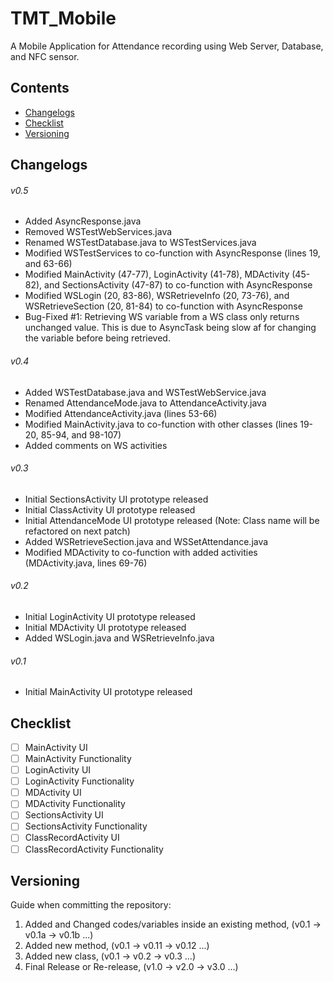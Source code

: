 # TMT_Mobile
A Mobile Application for Attendance recording using Web Server, Database, and NFC sensor.
## Contents
- [Changelogs](https://github.com/708817/TMT_Mobile#changelogs)
- [Checklist](https://github.com/708817/TMT_Mobile#checklist)
- [Versioning](https://github.com/708817/TMT_Mobile#versioning)
## Changelogs
###### v0.5
- Added AsyncResponse.java
- Removed WSTestWebServices.java
- Renamed WSTestDatabase.java to WSTestServices.java
- Modified WSTestServices to co-function with AsyncResponse (lines 19, and 63-66)
- Modified MainActivity (47-77), LoginActivity (41-78), MDActivity (45-82), and SectionsActivity (47-87) to co-function with AsyncResponse
- Modified WSLogin (20, 83-86), WSRetrieveInfo (20, 73-76), and WSRetrieveSection (20, 81-84) to co-function with AsyncResponse
- Bug-Fixed #1: Retrieving WS variable from a WS class only returns unchanged value. This is due to AsyncTask being slow af for changing the variable before being retrieved.
###### v0.4
- Added WSTestDatabase.java and WSTestWebService.java
- Renamed AttendanceMode.java to AttendanceActivity.java
- Modified AttendanceActivity.java (lines 53-66)
- Modified MainActivity.java to co-function with other classes (lines 19-20, 85-94, and 98-107)
- Added comments on WS activities
###### v0.3
- Initial SectionsActivity UI prototype released
- Initial ClassActivity UI prototype released
- Initial AttendanceMode UI prototype released (Note: Class name will be refactored on next patch)
- Added WSRetrieveSection.java and WSSetAttendance.java
- Modified MDActivity to co-function with added activities (MDActivity.java, lines 69-76)
###### v0.2
- Initial LoginActivity UI prototype released
- Initial MDActivity UI prototype released
- Added WSLogin.java and WSRetrieveInfo.java 
###### v0.1
- Initial MainActivity UI prototype released
## Checklist
- [ ] MainActivity UI
- [ ] MainActivity Functionality
- [ ] LoginActivity UI
- [ ] LoginActivity Functionality
- [ ] MDActivity UI
- [ ] MDActivity Functionality
- [ ] SectionsActivity UI
- [ ] SectionsActivity Functionality
- [ ] ClassRecordActivity UI
- [ ] ClassRecordActivity Functionality
## Versioning
Guide when committing the repository:
1. Added and Changed codes/variables inside an existing method, (v0.1 -> v0.1a -> v0.1b ...)
2. Added new method, (v0.1 -> v0.11 -> v0.12 ...)
3. Added new class, (v0.1 -> v0.2 -> v0.3 ...)
4. Final Release or Re-release, (v1.0 -> v2.0 -> v3.0 ...)
